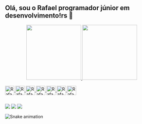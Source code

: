 ## Olá, sou o Rafael programador júnior em desenvolvimento!rs 👋
<div align="center">
  <a href="https://www.behance.net/rafael_aiex">
  <img height="180em" src="https://github-readme-stats.vercel.app/api?username=rafaelaiex&show_icons=true&theme=dracula&include_all_commits=true&count_private=true"/>
  <img height="180em" src="https://github-readme-stats.vercel.app/api/top-langs/?username=rafaelaiex&layout=compact&langs_count=7&theme=dracula"/>
</div>
<div style="display: inline_block"><br> 
  <img align="center" alt="Rafa-Js" height="30" src="https://cdn.jsdelivr.net/gh/devicons/devicon/icons/photoshop/photoshop-line.svg"/>
  <img align="center" alt="Rafa-Ts" height="30" src="https://cdn.jsdelivr.net/gh/devicons/devicon/icons/aftereffects/aftereffects-original.svg"/>
  <img align="center" alt="Rafa-Ts" height="30" src="https://cdn.jsdelivr.net/gh/devicons/devicon/icons/premierepro/premierepro-original.svg"/>
  <img align="center" alt="Rafa-Ts" height="30" src="https://cdn.jsdelivr.net/gh/devicons/devicon/icons/visualstudio/visualstudio-plain.svg"/>
  <img align="center" alt="Rafa-Ts" height="30" src="https://cdn.jsdelivr.net/gh/devicons/devicon/icons/html5/html5-original.svg"/>
  <img align="center" alt="Rafa-Ts" height="30" src="https://cdn.jsdelivr.net/gh/devicons/devicon/icons/css3/css3-original.svg"/>
  <img align="center" alt="Rafa-Ts" height="30" src="https://cdn.jsdelivr.net/gh/devicons/devicon/icons/javascript/javascript-plain.svg"/>
</div>
  
  ##
  
  <div> 
  <a href = "mailto:rafaelaiex@outlook.com"><img src="https://img.shields.io/badge/Microsoft_Outlook-0078D4?style=for-the-badge&logo=microsoft-outlook&logoColor=white"></a>
  <a href="https://www.linkedin.com/in/rafael-dambroski-aiex-bb7bb313/" target="_blank"><img src="https://img.shields.io/badge/LinkedIn-0077B5?style=for-the-badge&logo=linkedin&logoColor=white" target="_blank"></a>
  <a href="https://www.behance.net/rafael_aiex" target"_blank"><img src="https://img.shields.io/badge/-Behance-blue?style=for-the-badge&logo=behance&logoColor=white" target="_blank"></a>
 
  ![Snake animation](https://github.com/RafaelAiex/rafaelaiex/blob/output/github-contribution-grid-snake.svg)
 
</div>
